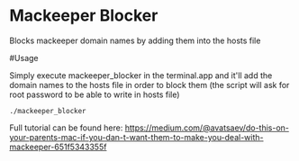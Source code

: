 # Mackeeper Blocker
Blocks mackeeper domain names by adding them into the hosts file

#Usage

Simply execute mackeeper_blocker in the terminal.app and it'll add the domain names to the hosts file in order to block them (the script will ask for root password to be able to write in hosts file)

```
./mackeeper_blocker
```

Full tutorial can be found here: https://medium.com/@avatsaev/do-this-on-your-parents-mac-if-you-dan-t-want-them-to-make-you-deal-with-mackeeper-651f5343355f
